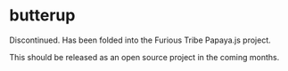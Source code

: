 butterup
========

Discontinued. Has been folded into the Furious Tribe Papaya.js project. 

This should be released as an open source project in the coming months.
